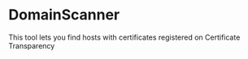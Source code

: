 # DomainScanner
This tool lets you find hosts with certificates registered on Certificate Transparency
